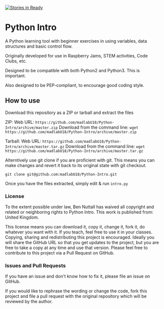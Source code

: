 [![Stories in Ready](http://badge.waffle.io/madlabu18/python-intro.png)](http://waffle.io/madlabu18/python-intro)  

# Python Intro

A Python learning tool with beginner exercises in using variables, data structures and basic control flow.

Originally developed for use in Raspberry Jams, STEM activities, Code Clubs, etc.

Designed to be compatible with both Python2 and Python3. This is important.

Also designed to be PEP-compliant, to encourage good coding style.

## How to use

Download this repository as a ZIP or tarball and extract the files

ZIP:
Web URL: ``` https://github.com/madlabU18/Python-Intro/archive/master.zip ```
Download from the command line: ``` wget https://github.com/madlabU18/Python-Intro/archive/master.zip ```

Tarball:
Web URL: ``` https://github.com/madlabU18/Python-Intro/archive/master.tar.gz ```
Download from the command line: ``` wget https://github.com/madlabU18/Python-Intro/archive/master.tar.gz ```

Alterntively use git clone if you are proficient with git. This means you can make changes and revert it back to its original state with git checkout.

``` git clone git@github.com:madlabU18/Python-Intro.git ```

Once you have the files extracted, simply edit & run ```intro.py```

### License

To the extent possible under law, Ben Nuttall has waived all copyright and related or neighboring rights to Python Intro. This work is published from: United Kingdom.

This license means you can download it, copy it, change it, fork it, do whatever you want with it. If you teach, feel free to use it in your classes. Copying, sharing and redistributing this project is encouraged. Ideally you will share the GitHub URL so that you get updates to the project, but you are free to take a copy at any time and use that version. Please feel free to contribute to this project via a Pull Request on GitHub.

### Issues and Pull Requests

If you have an issue and don't know how to fix it, please file an issue on GitHub.

If you would like to rephrase the wording or change the code, fork this project and file a pull request with the original repository which will be reviewed by the author.
